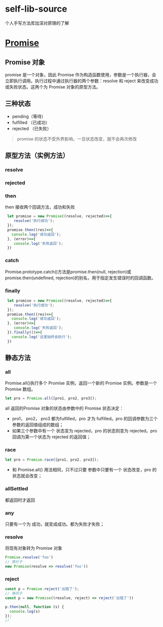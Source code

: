 # self-lib-source
个人手写方法库加深对原理的了解
# [Promise](https://github.com/lishenjian/self-lib-source/blob/master/Promise/myPromise.js)

## Promise 对象
promise 是一个对象，因此 Promise 作为构造函数使用，参数是一个执行器，会立即执行调用。执行过程中通过执行器的两个参数：resolve 和 reject 来改变成功或失败状态。这两个为 Promise 对象的原型方法。

## 三种状态
- pending（等待）
- fulfilled （已成功）
- rejected （已失败）

> promise 的状态不受外界影响，一旦状态改变，就不会再次修改

## 原型方法（实例方法）

### resolve

### rejected

### then
then 接收两个回调方法，成功和失败
```js
 let promise = new Promise((resolve, rejected)=>{
    resolve('执行成功');
 });
 promise.then((res)=>{
   console.log('成功返回');
 }, (error)=>{
    console.log('失败返回');
 })
```

### catch
Promise.prototype.catch()方法是promise.then(null, rejection)或promise.then(undefined, rejection)的别名，用于指定发生错误时的回调函数。

### finally
```js
 let promise = new Promise((resolve, rejected)=>{
    resolve('执行成功');
 });
 promise.then((res)=>{
   console.log('成功返回');
 }, (error)=>{
    console.log('失败返回');
 }).finally(()=>{
   console.log('这里始终会执行');
 })
```
## 静态方法

### all
Promise.all()执行多个 Promise 实例，返回一个新的 Promise 实例。参数是一个 Promise 数组。
```js
let pro = Promise.all([pro1, pro2, pro3]);
```

all 返回的Promise 对象的状态由参数中的 Promise 状态决定：
- pro1， pro2， pro3 都为fulfilled，pro 才为 fulfilled。pro 的回调参数为三个参数的返回值组成的数组；
- 如果三个参数中有一个 状态变为 rejected，pro 的状态则变为 rejected。pro 回调为第一个状态为 rejected 的返回值；

### race

```js
let pro = Promise.race([pro1, pro2, pro3]);
```
- 和 Promise.all() 用法相同，只不过只要 参数中只要有一个 状态改变，pro 的状态就会改变；

### allSettled

都返回时才返回

### any
只要有一个为 成功，就变成成功。都为失败才失败；

### resolve
将现有对象转为 Promise 对象

```js
Promise.resolve('foo')
// 等价于
new Promise(resolve => resolve('foo'))
```

### reject
```js
const p = Promise.reject('出错了');
// 等同于
const p = new Promise((resolve, reject) => reject('出错了'))

p.then(null, function (s) {
  console.log(s)
});
// 
```